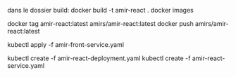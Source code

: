 dans le dossier build:
docker build -t amir-react .
docker images

docker tag amir-react:latest amirs/amir-react:latest
docker push amirs/amir-react:latest

kubectl apply -f amir-front-service.yaml

kubectl create -f amir-react-deployment.yaml kubectl create -f amir-react-service.yaml



